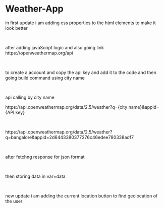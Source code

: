 # Weather-App
<p>in first update i am adding css properties to the html elements to make it look better <p>
<br>
<p>after adding javaScript logic and also going link  https://openweathermap.org/api <p><br>
<p>to create a account and copy the api key and add it to the code and then going build command using city name <p><br>
<p> api calling by city name <p>
<p>https://api.openweathermap.org/data/2.5/weather?q={city name}&appid={API key} <p><br>
<p>https://api.openweathermap.org/data/2.5/weather?q=bangalore&appid=2d6443380377276c46edee780338adf7<p><br>
<p> after fetchng response for json format <p><br>
<p> then storing data in var=data <p><br>

<p> new update i am adding the current location button to find geolocation of the user <p>
